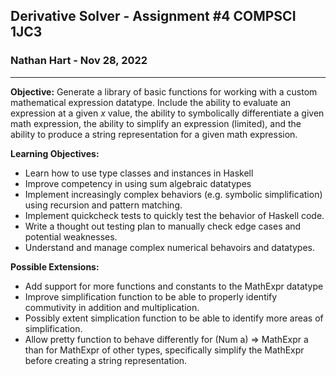 ## **Derivative Solver** - Assignment #4 COMPSCI 1JC3
### Nathan Hart - Nov 28, 2022
---
**Objective:** Generate a library of basic functions for working with a custom mathematical expression datatype. Include the ability to evaluate an expression at a given *x* value, the ability to symbolically differentiate a given math expression, the ability to simplify an expression (limited), and the ability to produce a string representation for a given math expression.

**Learning Objectives:**
- Learn how to use type classes and instances in Haskell
- Improve competency in using sum algebraic datatypes
- Implement increasingly complex behaviors (e.g. symbolic simplification) using recursion and pattern matching.
- Implement quickcheck tests to quickly test the behavior of Haskell code.
- Write a thought out testing plan to manually check edge cases and potential weaknesses.
- Understand and manage complex numerical behavoirs and datatypes.

**Possible Extensions:**
- Add support for more functions and constants to the MathExpr datatype
- Improve simplification function to be able to properly identify commutivity in addition and multiplication.
- Possibly extent simplication function to be able to identify more areas of simplification.
- Allow pretty function to behave differently for (Num a) => MathExpr a than for MathExpr of other types, specifically simplify the MathExpr before creating a string representation.
